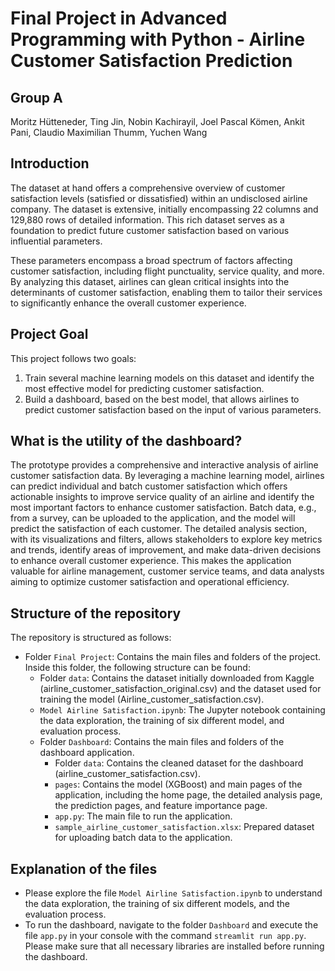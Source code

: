 # Final Project in Advanced Programming with Python - Airline Customer Satisfaction Prediction

## Group A
Moritz Hütteneder, Ting Jin, Nobin Kachirayil, Joel Pascal Kömen, Ankit Pani, Claudio Maximilian Thumm, Yuchen Wang

## Introduction
The dataset at hand offers a comprehensive overview of customer satisfaction levels (satisfied or dissatisfied) within an undisclosed airline company. The dataset is extensive, initially encompassing 22 columns and 129,880 rows of detailed information. This rich dataset serves as a foundation to predict future customer satisfaction based on various influential parameters.

These parameters encompass a broad spectrum of factors affecting customer satisfaction, including flight punctuality, service quality, and more. By analyzing this dataset, airlines can glean critical insights into the determinants of customer satisfaction, enabling them to tailor their services to significantly enhance the overall customer experience.

## Project Goal
This project follows two goals: 
1. Train several machine learning models on this dataset and identify the most effective model for predicting customer satisfaction. 
2. Build a dashboard, based on the best model, that allows airlines to predict customer satisfaction based on the input of various parameters.

## What is the utility of the dashboard?
The prototype provides a comprehensive and interactive analysis of airline customer satisfaction data. 
By leveraging a machine learning model, airlines can predict individual and batch customer satisfaction which offers actionable insights to improve service quality of an airline
and identify the most important factors to enhance customer satisfaction. 
Batch data, e.g., from a survey, can be uploaded to the application, and the model will predict the satisfaction of each customer.
The detailed analysis section, with its visualizations and filters, allows stakeholders to explore key metrics and trends, identify areas of improvement, and make data-driven 
decisions to enhance overall customer experience. This makes the application valuable for airline management, customer service teams, and data analysts aiming to optimize customer satisfaction 
and operational efficiency.

## Structure of the repository
The repository is structured as follows:
- Folder `Final Project`: Contains the main files and folders of the project. Inside this folder, the following structure can be found: 
  - Folder `data`: Contains the dataset initially downloaded from Kaggle (airline_customer_satisfaction_original.csv) and the dataset used for training the model (Airline_customer_satisfaction.csv).
  - `Model Airline Satisfaction.ipynb`: The Jupyter notebook containing the data exploration, the training of six different model, and evaluation process.
  - Folder `Dashboard`: Contains the main files and folders of the dashboard application.
    - Folder `data`: Contains the cleaned dataset for the dashboard (airline_customer_satisfaction.csv).
    - `pages`: Contains the model (XGBoost) and main pages of the application, including the home page, the detailed analysis page, the prediction pages, and feature importance page.
    - `app.py`: The main file to run the application.
    - `sample_airline_customer_satisfaction.xlsx`: Prepared dataset for uploading batch data to the application.

## Explanation of the files
- Please explore the file `Model Airline Satisfaction.ipynb` to understand the data exploration, the training of six different models, and the evaluation process.
- To run the dashboard, navigate to the folder `Dashboard` and execute the file `app.py` in your console with the command `streamlit run app.py`. Please make sure that all necessary libraries are installed before running the dashboard.